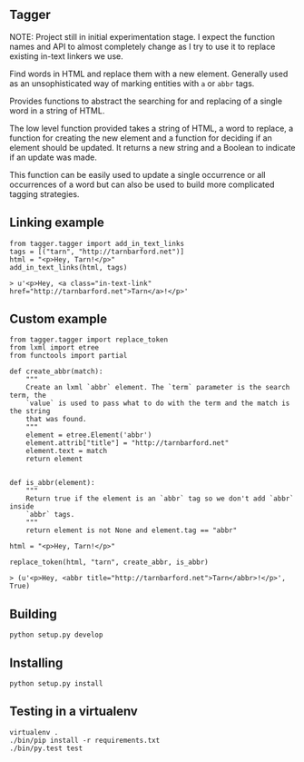 ## Tagger

NOTE: Project still in initial experimentation stage. I expect the function
names and API to almost completely change as I try to use it to replace
existing in-text linkers we use.

Find words in HTML and replace them with a new element. Generally used as an
unsophisticated way of marking entities with `a` or `abbr` tags.

Provides functions to abstract the searching for and replacing of a single word
in a string of HTML. 

The low level function provided takes a string of HTML, a word to replace, a
function for creating the new element and a function for deciding if an element
should be updated. It returns a new string and a Boolean to indicate if an
update was made.

This function can be easily used to update a single occurrence or all occurrences
of a word but can also be used to build more complicated tagging strategies.

## Linking example

    from tagger.tagger import add_in_text_links
    tags = [("tarn", "http://tarnbarford.net")]
    html = "<p>Hey, Tarn!</p>"
    add_in_text_links(html, tags)

    > u'<p>Hey, <a class="in-text-link" href="http://tarnbarford.net">Tarn</a>!</p>'

## Custom example

    from tagger.tagger import replace_token
    from lxml import etree
    from functools import partial

    def create_abbr(match):
        """
        Create an lxml `abbr` element. The `term` parameter is the search term, the
        `value` is used to pass what to do with the term and the match is the string
        that was found.
        """
        element = etree.Element('abbr')
        element.attrib["title"] = "http://tarnbarford.net"
        element.text = match
        return element


    def is_abbr(element):
        """
        Return true if the element is an `abbr` tag so we don't add `abbr` inside
        `abbr` tags. 
        """
        return element is not None and element.tag == "abbr"

    html = "<p>Hey, Tarn!</p>"

    replace_token(html, "tarn", create_abbr, is_abbr)

    > (u'<p>Hey, <abbr title="http://tarnbarford.net">Tarn</abbr>!</p>', True) 

## Building  

    python setup.py develop

## Installing 

    python setup.py install

## Testing in a virtualenv

    virtualenv .
    ./bin/pip install -r requirements.txt
    ./bin/py.test test

